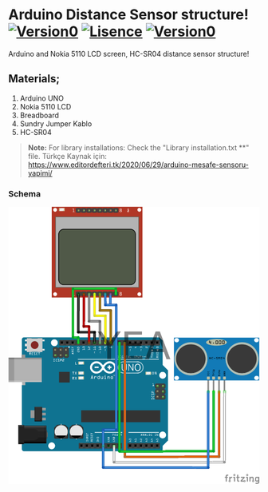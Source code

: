 # Arduino Distance Sensor structure! [![Version0](https://img.shields.io/badge/Release-Version-green)](https://github.com/yunusemreaydinli/ArduinoDistanceSensor) [![Lisence](https://img.shields.io/hexpm/l/apa?label=License)](https://github.com/yunusemreaydinli/ArduinoDistanceSensor/blob/master/LICENSE) [![Version0](https://api.travis-ci.org/dwyl/esta.svg?branch=master&status=passed)](https://github.com/yunusemreaydinli/ArduinoDistanceSensor)
Arduino and Nokia 5110 LCD screen, HC-SR04 distance sensor structure!

## Materials;
1. Arduino UNO
2. Nokia 5110 LCD
3. Breadboard
4. Sundry Jumper Kablo
5. HC-SR04

> **Note:** For library installations: Check the "Library installation.txt **" file.
Türkçe Kaynak için: https://www.editordefteri.tk/2020/06/29/arduino-mesafe-sensoru-yapimi/
### Schema
![Sema](Sema.png)
